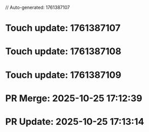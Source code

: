 // Auto-generated: 1761387107

# Touch update: 1761387107

# Touch update: 1761387108

# Touch update: 1761387109

# PR Merge: 2025-10-25 17:12:39

# PR Update: 2025-10-25 17:13:14
